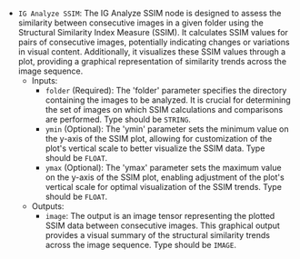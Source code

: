 - `IG Analyze SSIM`: The IG Analyze SSIM node is designed to assess the similarity between consecutive images in a given folder using the Structural Similarity Index Measure (SSIM). It calculates SSIM values for pairs of consecutive images, potentially indicating changes or variations in visual content. Additionally, it visualizes these SSIM values through a plot, providing a graphical representation of similarity trends across the image sequence.
    - Inputs:
        - `folder` (Required): The 'folder' parameter specifies the directory containing the images to be analyzed. It is crucial for determining the set of images on which SSIM calculations and comparisons are performed. Type should be `STRING`.
        - `ymin` (Optional): The 'ymin' parameter sets the minimum value on the y-axis of the SSIM plot, allowing for customization of the plot's vertical scale to better visualize the SSIM data. Type should be `FLOAT`.
        - `ymax` (Optional): The 'ymax' parameter sets the maximum value on the y-axis of the SSIM plot, enabling adjustment of the plot's vertical scale for optimal visualization of the SSIM trends. Type should be `FLOAT`.
    - Outputs:
        - `image`: The output is an image tensor representing the plotted SSIM data between consecutive images. This graphical output provides a visual summary of the structural similarity trends across the image sequence. Type should be `IMAGE`.

